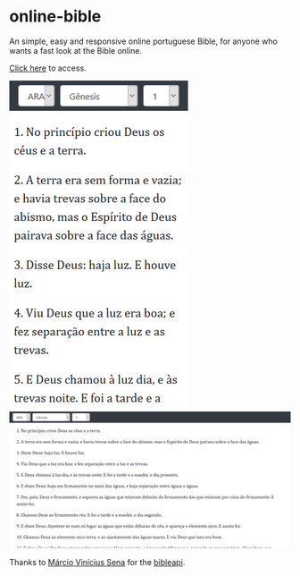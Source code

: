 # online-bible

An simple, easy and responsive online portuguese Bible, for anyone who wants a fast look at the Bible online.

[Click here](http://caiolucas.com.br/bible) to access.

![](screenshots/Mobile.png) ![](screenshots/Desktop.png)

Thanks to [Márcio Vinícius Sena](https://github.com/marciovsena) for the [bibleapi](https://github.com/marciovsena/bibleapi).
